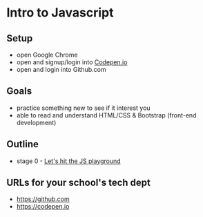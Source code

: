 # Intro to Javascript

## Setup

* open Google Chrome
* open and signup/login into [Codepen.io](https://codepen.io/accounts/signup/user/free)
* open and login into Github.com

## Goals

* practice something new to see if it interest you
* able to read and understand HTML/CSS & Bootstrap (front-end development)

## Outline

* stage 0 - [Let's hit the JS playground](stage-0.md)

## URLs for your school's tech dept

* https://github.com
* https://codepen.io
